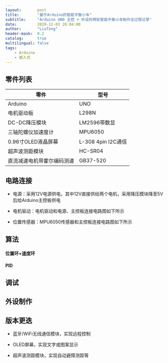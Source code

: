 ```yaml
---
layout:       post
title:        "基于Arduino的智能平衡小车"
subtitle:     "Arduino UNO 主控 + 外设的两轮智能平衡小车制作全过程记录"
date:         2020-12-03 20:04:00
author:       "LiuTong"
header-mask:  0.2
catalog:      true
multilingual: false
tags:
    - Arduino
    - 嵌入式
---
```


## 零件列表

|  零件   | 型号 |
|  ----  | ----  |
| Arduino | UNO |
| 电机驱动板 | L298N |
| DC-DC降压模块 | LM2596带数显 |
| 三轴陀螺仪加速度计 | MPU6050 |
| 0.96寸OLED液晶屏幕 | L-308 4pin I2C通信 |
| 超声波测距模块 | HC-SR04 |
| 直流减速电机带霍尔编码测速 | GB37-520 |

## 电路连接

- 电源：采用12V电源供电，其中12V直接供给两个电机，采用降压模块降至5V后给Arduino主控板供电

- 电机驱动：电机驱动和电源、主控板连接电路图如下所示

- 位置传感器：MPU6050传感器和主控板连接电路图如下所示

## 算法

#### 位置环+速度环

#### PID

## 调试

## 外设制作

## 版本更迭

- 蓝牙/WiFi无线通信模块，实现远程控制

- OLED屏幕，实现文字或图案显示

- 超声波测距模块，实现自动避障测距等